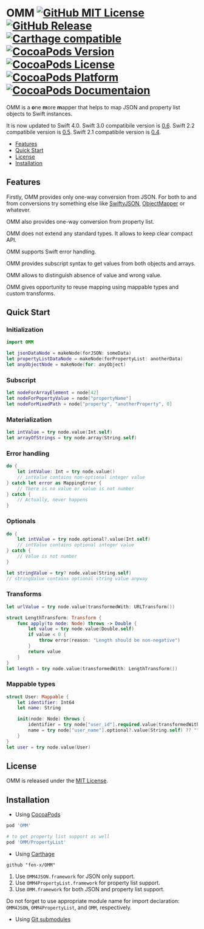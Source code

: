 # OMM [![GitHub MIT License](https://img.shields.io/github/license/fen-x/OMM.svg)](https://raw.githubusercontent.com/fen-x/OMM/master/LICENSE) [![GitHub Release](https://img.shields.io/github/release/fen-x/OMM.svg)](https://github.com/fen-x/OMM/releases) [![Carthage compatible](https://img.shields.io/badge/Carthage-compatible-4BC51D.svg)](https://github.com/Carthage/Carthage) [![CocoaPods Version](https://img.shields.io/cocoapods/v/OMM.svg)](https://cocoapods.org/pods/OMM) [![CocoaPods License](https://img.shields.io/cocoapods/l/OMM.svg)](http://opensource.org/licenses/MIT) [![CocoaPods Platform](https://img.shields.io/cocoapods/p/OMM.svg)]() [![CocoaPods Documentaion](https://img.shields.io/cocoapods/metrics/doc-percent/OMM.svg)](http://cocoadocs.org/docsets/OMM)

OMM is a **o**ne **m**ore **m**apper that helps to map JSON and property list objects to Swift instances.

It is now updated to Swift 4.0.
Swift 3.0 compatibile version is [0.6](https://github.com/fen-x/OMM/releases/tag/v0.6.0).
Swift 2.2 compatibile version is [0.5](https://github.com/fen-x/OMM/releases/tag/v0.5.0).
Swift 2.1 compatibile version is [0.4](https://github.com/fen-x/OMM/releases/tag/v0.4.0).

* [Features](#features)
* [Quick Start](#quick-start)
* [License](#license)
* [Installation](#installation)

## Features

Firstly, OMM provides only one-way conversion from JSON.
For both to and from conversions try something else like [SwiftyJSON](https://github.com/SwiftyJSON/SwiftyJSON), [ObjectMapper](https://github.com/Hearst-DD/ObjectMapper) or whatever.

OMM also provides one-way conversion from property list.

OMM does not extend any standard types. It allows to keep clear compact API.

OMM supports Swift error handling.

OMM provides subscript syntax to get values from both objects and arrays.

OMM allows to distinguish absence of value and wrong value.

OMM gives opportunity to reuse mapping using mappable types and custom transforms.

## Quick Start

### Initialization

```swift
import OMM

let jsonDataNode = makeNode(forJSON: someData)
let propertyListDataNode = makeNode(forPropertyList: anotherData)
let anyObjectNode = makeNode(for: anyObject)
```

### Subscript

```swift
let nodeForArrayElement = node[42]
let nodeForPopertyValue = node["propertyName"]
let nodeForMixedPath = node["property", "anotherProperty", 0]
```

### Materialization

```swift
let intValue = try node.value(Int.self)
let arrayOfStrings = try node.array(String.self)
```

### Error handling

```swift
do {
    let intValue: Int = try node.value()
    // intValue contains non-optional integer value	
} catch let error as MappingError {
    // There is no value or value is not number
} catch {
    // Actually, never happens
}
```

### Optionals

```swift
do {
    let intValue = try node.optional?.value(Int.self)
    // intValue contains optional integer value
} catch {
    // Value is not number
}

let stringValue = try? node.value(String.self)
// stringValue contains optional string value anyway
```

### Transforms

```swift
let urlValue = try node.value(transformedWith: URLTransform())

struct LengthTransform: Transform {
    func apply(to node: Node) throws -> Double {
        let value = try node.value(Double.self)
        if value < 0 {
            throw error(reason: "Length should be non-negative")
        }
        return value
    }
}
let length = try node.value(transformedWith: LengthTransform())
```

### Mappable types

```swift
struct User: Mappable {
    let identifier: Int64
    let name: String 

    init(node: Node) throws {
        identifier = try node["user_id"].required.value(transformedWith: Int64Transform)
        name = try node["user_name"].optional?.value(String.self) ?? ""
    }
}
let user = try node.value(User)
```

## License

OMM is released under the [MIT License](https://raw.githubusercontent.com/fen-x/OMM/master/LICENSE).

## Installation

* Using [CocoaPods](https://cocoapods.org)

```ruby
pod 'OMM'

# to get property list support as well
pod 'OMM/PropertyList'
```

* Using [Carthage](https://github.com/Carthage/Carthage)

```
github "fen-x/OMM"
```

  1. Use `OMM4JSON.framework` for JSON only support.
  1. Use `OMM4PropertyList.framework` for property list support.
  1. Use `OMM.framework` for both JSON and property list support.

Do not forget to use appropriate module name for import declaration: `OMM4JSON`, `OMM4PropertyList`, and `OMM`, respectively.

* Using [Git submodules](https://git-scm.com/book/en/v2/Git-Tools-Submodules)

